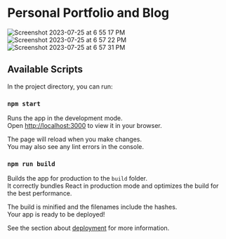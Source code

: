 # Personal Portfolio and Blog
![Screenshot 2023-07-25 at 6 55 17 PM](https://github.com/kemp3673/Blog/assets/102747919/669f1f69-444c-4b80-9190-b2406bce803e)
![Screenshot 2023-07-25 at 6 57 22 PM](https://github.com/kemp3673/Blog/assets/102747919/f0228581-dc29-4be1-b21d-f2b5b4ae6044)
![Screenshot 2023-07-25 at 6 57 31 PM](https://github.com/kemp3673/Blog/assets/102747919/3d2780c4-df77-44a2-853b-4eaae3f4bf2f)

## Available Scripts

In the project directory, you can run:

### `npm start`

Runs the app in the development mode.\
Open [http://localhost:3000](http://localhost:3000) to view it in your browser.

The page will reload when you make changes.\
You may also see any lint errors in the console.

### `npm run build`

Builds the app for production to the `build` folder.\
It correctly bundles React in production mode and optimizes the build for the best performance.

The build is minified and the filenames include the hashes.\
Your app is ready to be deployed!

See the section about [deployment](https://facebook.github.io/create-react-app/docs/deployment) for more information.

